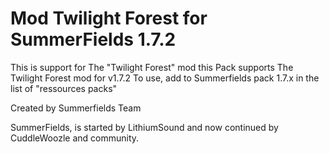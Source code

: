 Mod Twilight Forest for SummerFields 1.7.2
==========================================

This is support for The "Twilight Forest" mod this Pack supports The Twilight Forest mod for v1.7.2
To use, add to Summerfields pack 1.7.x in the list of "ressources packs"

Created by Summerfields Team

SummerFields, is started by LithiumSound and now continued by CuddleWoozle and community.
